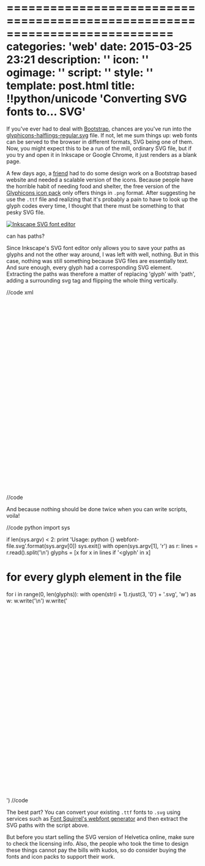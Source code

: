 ===========================================================================
categories: 'web'
date: 2015-03-25 23:21
description: ''
icon: ''
ogimage: ''
script: ''
style: ''
template: post.html
title: !!python/unicode 'Converting SVG fonts to... SVG'
===========================================================================

If you've ever had to deal with [Bootstrap](http://getbootstrap.com/), chances are you've run into the [glyphicons-halflings-regular.svg](https://github.com/twbs/bootstrap/blob/master/fonts/glyphicons-halflings-regular.svg) file. If not, let me sum things up: web fonts can be served to the browser in different formats, SVG being one of them. Now, you might expect this to be a run of the mill, ordinary SVG file, but if you try and open it in Inkscape or Google Chrome, it just renders as a<!--more--> blank page.

A few days ago, a [friend](https://www.behance.net/danielmuntean) had to do some design work on a Bootstrap based website and needed a scalable version of the icons. Because people have the horrible habit of needing food and shelter, the free version of the [Glyphicons icon pack](http://glyphicons.com/) only offers things in `.png` format. After suggesting he use the `.ttf` file and realizing that it's probably a pain to have to look up the glyph codes every time, I thought that there must be something to that pesky SVG file.

<a href="inkscape-svg-font-editor.png"><img class="img-full" src="inkscape-svg-font-editor.png" alt="Inkscape SVG font editor"></a>

<p class="caption">can has paths?</p>

Since Inkscape's SVG font editor only allows you to save your paths as glyphs and not the other way around, I was left with well, nothing. But in this case, nothing was still something because SVG files are essentially text. And sure enough, every glyph had a corresponding SVG element. Extracting the paths was therefore a matter of replacing 'glyph' with 'path', adding a surrounding svg tag and flipping the whole thing vertically.

//code xml
<glyph unicode="&#x270f;" d="M1011 1210q19 0 33 -13l153 -153q13 -14 13 -33t-13 -33l-99 -92l-214 214l95 96q13 14 32 14zM1013 800l-615 -614l-214 214l614 614zM317 96l-333 -112l110 335z" />

<!-- therefore becomes -->

<?xml version="1.0" standalone="no"?>
<svg width="1500px" height="1500px" version="1.1" xmlns="http://www.w3.org/2000/svg">
<path transform="scale(1, -1) translate(0, -1500)" unicode="&#x270f;" d="M1011 1210q19 0 33 -13l153 -153q13 -14 13 -33t-13 -33l-99 -92l-214 214l95 96q13 14 32 14zM1013 800l-615 -614l-214 214l614 614zM317 96l-333 -112l110 335z" />
</svg>
//code

And because nothing should be done twice when you can write scripts, voila!

//code python
import sys

if len(sys.argv) < 2:
  print 'Usage: python {} webfont-file.svg'.format(sys.argv[0])
  sys.exit()
with open(sys.argv[1], 'r') as r:
  lines = r.read().split('\n')
  glyphs = [x for x in lines if '<glyph' in x]
  # for every glyph element in the file
  for i in range(0, len(glyphs)):
    with open(str(i + 1).rjust(3, '0') + '.svg', 'w') as w:
      w.write('<?xml version="1.0" standalone="no"?>\n')
      w.write('<svg width="1500px" height="1500px" version="1.1" xmlns="http://www.w3.org/2000/svg">\n')
      # replace 'glyph' with 'path' and flip vertically
      w.write(glyphs[i].replace('<glyph', '<path transform="scale(1, -1) translate(0, -1500)"') + '\n')
      w.write('</svg>')
//code

The best part? You can convert your existing `.ttf` fonts to `.svg` using services such as [Font Squirrel's webfont generator](http://www.fontsquirrel.com/tools/webfont-generator) and then extract the SVG paths with the script above.

But before you start selling the SVG version of Helvetica online, make sure to check the licensing info. Also, the people who took the time to design these things cannot pay the bills with kudos, so do consider buying the fonts and icon packs to support their work.
